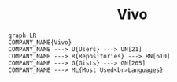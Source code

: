 <h1 align="center">Vivo</h1>

```mermaid
graph LR
COMPANY_NAME{Vivo}
COMPANY_NAME ---> U{Users} ---> UN[21]
COMPANY_NAME ---> R{Repositories} ---> RN[610]
COMPANY_NAME ---> G{Gists} ---> GN[205]
COMPANY_NAME ---> ML{Most Used<br>Languages}
```
